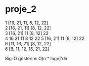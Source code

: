 # proje_2



1				[16, 21, 11, 8, 12, 22]			
2			[16, 21, 11]		[8, 12, 22]		
3		[16, 21]	11		[8, 12]	22	
4	16	21	11		8	12	22
5		[16, 21]	11		[8, 12]	22	
6			[11, 16, 21]		[8, 12, 22]		
6				[8, 11, 12, 16, 21, 22]			




Big-O gösterimi O(n * logn)'dir